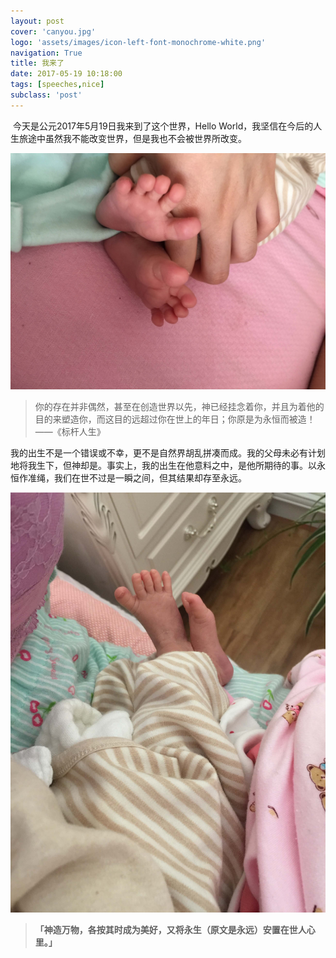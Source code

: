 ```yaml
---
layout: post
cover: 'canyou.jpg'
logo: 'assets/images/icon-left-font-monochrome-white.png'
navigation: True
title: 我来了
date: 2017-05-19 10:18:00
tags: [speeches,nice]
subclass: 'post'
---
```


​	今天是公元2017年5月19日我来到了这个世界，Hello World，我坚信在今后的人生旅途中虽然我不能改变世界，但是我也不会被世界所改变。

![](https://raw.githubusercontent.com/Judith-Zhu/BlogImages/master/img/IMG_7040.JPG)

> 你的存在并非偶然，甚至在创造世界以先，神已经挂念着你，并且为着他的目的来塑造你，而这目的远超过你在世上的年日；你原是为永恒而被造！                            ——《标杆人生》

我的出生不是一个错误或不幸，更不是自然界胡乱拼凑而成。我的父母未必有计划地将我生下，但神却是。事实上，我的出生在他意料之中，是他所期待的事。以永恒作准绳，我们在世不过是一瞬之间，但其结果却存至永远。

![](https://raw.githubusercontent.com/Judith-Zhu/BlogImages/master/img/IMG_7041.JPG)

> **「**神造万物，各按其时成为美好，又将永生（原文是永远）安置在世人心里。**」**